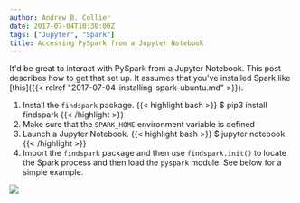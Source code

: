 ```yaml
---
author: Andrew B. Collier
date: 2017-07-04T10:30:00Z
tags: ["Jupyter", "Spark"]
title: Accessing PySpark from a Jupyter Notebook
---
```


It'd be great to interact with PySpark from a Jupyter Notebook. This post describes how to get that set up. It assumes that you've installed Spark like [this]({{< relref "2017-07-04-installing-spark-ubuntu.md" >}}).

<!-- https://spark.apache.org/docs/0.9.0/python-programming-guide.html -->
<!-- https://blog.sicara.com/get-started-pyspark-jupyter-guide-tutorial-ae2fe84f594f -->

1. Install the `findspark` package.
	{{< highlight bash >}}
$ pip3 install findspark
{{< /highlight >}}
2. Make sure that the `SPARK_HOME` environment variable is defined
3. Launch a Jupyter Notebook.
	{{< highlight bash >}}
$ jupyter notebook
{{< /highlight >}}
4. Import the `findspark` package and then use `findspark.init()` to locate the Spark process and then load the `pyspark` module. See below for a simple example.

![](/img/2017/07/ubuntu-pyspark-test.png)
